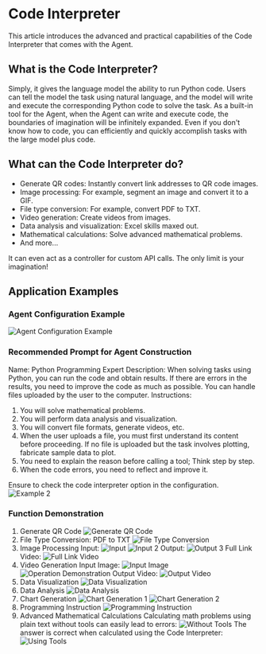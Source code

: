 # Code Interpreter
This article introduces the advanced and practical capabilities of the Code Interpreter that comes with the Agent.

## What is the Code Interpreter?
Simply, it gives the language model the ability to run Python code. Users can tell the model the task using natural language, and the model will write and execute the corresponding Python code to solve the task. As a built-in tool for the Agent, when the Agent can write and execute code, the boundaries of imagination will be infinitely expanded. Even if you don't know how to code, you can efficiently and quickly accomplish tasks with the large model plus code.

## What can the Code Interpreter do?
- Generate QR codes: Instantly convert link addresses to QR code images.
- Image processing: For example, segment an image and convert it to a GIF.
- File type conversion: For example, convert PDF to TXT.
- Video generation: Create videos from images.
- Data analysis and visualization: Excel skills maxed out.
- Mathematical calculations: Solve advanced mathematical problems.
- And more...

It can even act as a controller for custom API calls. The only limit is your imagination!

## Application Examples
### Agent Configuration Example
![Agent Configuration Example](https://ucc.alicdn.com/pic/developer-ecology/umvm3uqpbgldm_b7f0bdaa4dd340f594fe7ac327c64d6d.png)
### Recommended Prompt for Agent Construction
Name: Python Programming Expert
Description: When solving tasks using Python, you can run the code and obtain results. If there are errors in the results, you need to improve the code as much as possible. You can handle files uploaded by the user to the computer.
Instructions:
1. You will solve mathematical problems.
2. You will perform data analysis and visualization.
3. You will convert file formats, generate videos, etc.
4. When the user uploads a file, you must first understand its content before proceeding. If no file is uploaded but the task involves plotting, fabricate sample data to plot.
5. You need to explain the reason before calling a tool; Think step by step.
6. When the code errors, you need to reflect and improve it.

Ensure to check the code interpreter option in the configuration.
![Example 2](https://ucc.alicdn.com/pic/developer-ecology/umvm3uqpbgldm_af6736e308b54542a9fe689473f11e2f.png)

### Function Demonstration
1. Generate QR Code
   ![Generate QR Code](https://ucc.alicdn.com/pic/developer-ecology/umvm3uqpbgldm_a573b4a3b3bc4e0497ec26c087be014e.png)
2. File Type Conversion: PDF to TXT
   ![File Type Conversion](https://ucc.alicdn.com/pic/developer-ecology/umvm3uqpbgldm_f29abc51d1ef44d3a1c4693b9d95f469.png)
3. Image Processing
   Input:
   ![Input](https://ucc.alicdn.com/pic/developer-ecology/umvm3uqpbgldm_8de20b3a96884ce89d2756ee90e8933c.png)
   ![Input 2](https://ucc.alicdn.com/pic/developer-ecology/umvm3uqpbgldm_753ead5841374c7daec285f039e5fe9c.png)
   Output:
   ![Output 3](https://ucc.alicdn.com/pic/developer-ecology/umvm3uqpbgldm_4ce39afce521416c9e30eef876c87439.gif)
   Full Link Video:
   ![Full Link Video](https://ucc.alicdn.com/pic/developer-ecology/umvm3uqpbgldm_6f23077837954543adaca82bb267c8a2.gif)
4. Video Generation
   Input Image:
   ![Input Image](https://ucc.alicdn.com/pic/developer-ecology/umvm3uqpbgldm_51d58fc24f054104ad450227a023f5d3.png)
   ![Operation Demonstration](https://ucc.alicdn.com/pic/developer-ecology/umvm3uqpbgldm_3b1ed01c56ee4d8b8947f08e72a8d478.png)
   Output Video:
   ![Output Video](https://ucc.alicdn.com/pic/developer-ecology/umvm3uqpbgldm_961bf8436bac4f5cbfb2ef8cc739c22a.gif)
5. Data Visualization
   ![Data Visualization](https://ucc.alicdn.com/pic/developer-ecology/umvm3uqpbgldm_486b54cc2ec64671be860257c321d0cf.png)
6. Data Analysis
   ![Data Analysis](https://ucc.alicdn.com/pic/developer-ecology/umvm3uqpbgldm_d5200094fd324e95b6ffa86456e26861.png)
7. Chart Generation
   ![Chart Generation 1](https://ucc.alicdn.com/pic/developer-ecology/umvm3uqpbgldm_b2eba97461f34c7480ccfd174845b092.png)
   ![Chart Generation 2](https://ucc.alicdn.com/pic/developer-ecology/umvm3uqpbgldm_cd010573a4a64d5f9f58af2fbe5fe926.png)
8. Programming Instruction
   ![Programming Instruction](https://ucc.alicdn.com/pic/developer-ecology/umvm3uqpbgldm_d66fd3d300f0469985477feaf53270fb.png)
9. Advanced Mathematical Calculations
   Calculating math problems using plain text without tools can easily lead to errors:
   ![Without Tools](https://ucc.alicdn.com/pic/developer-ecology/umvm3uqpbgldm_140b7869062749da86d46d2ce482b478.png)
   The answer is correct when calculated using the Code Interpreter:
   ![Using Tools](https://ucc.alicdn.com/pic/developer-ecology/umvm3uqpbgldm_564d98fa23404c02b87e79a005b18917.png)
